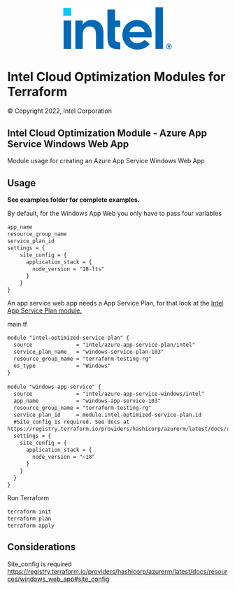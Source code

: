 <p align="center">
  <img src="https://github.com/intel/terraform-intel-azure-app-service-windows/blob/main/images/logo-classicblue-800px.png?raw=true" alt="Intel Logo" width="250"/>
</p>

# Intel Cloud Optimization Modules for Terraform

© Copyright 2022, Intel Corporation

## Intel Cloud Optimization Module - Azure App Service Windows Web App

Module usage for creating an Azure App Service Windows Web App

## Usage

**See examples folder for complete examples.**

By default, for the Windows App Web you only have to pass four variables

```hcl
app_name
resource_group_name
service_plan_id
settings = {
    site_config = {
      application_stack = {
        node_version = "18-lts"
      }
    }
}

```

An app service web app needs a App Service Plan, for that look at the [Intel App Service Plan module.](https://registry.terraform.io/modules/intel/azure-app-service-plan/intel/latest)

main.tf

```hcl
module "intel-optimized-service-plan" {
  source              = "intel/azure-app-service-plan/intel"
  service_plan_name   = "windows-service-plan-103"
  resource_group_name = "terraform-testing-rg"
  os_type             = "Windows"
}

module "windows-app-service" {
  source              = "intel/azure-app-service-windows/intel"
  app_name            = "windows-app-service-103"
  resource_group_name = "terraform-testing-rg"
  service_plan_id     = module.intel-optimized-service-plan.id
  #Site_config is required. See docs at https://registry.terraform.io/providers/hashicorp/azurerm/latest/docs/resources/windows_web_app#site_config
  settings = {
    site_config = {
      application_stack = {
        node_version = "~18"
      }
    }
  }
}
```

Run Terraform

```hcl
terraform init  
terraform plan
terraform apply 
```

## Considerations

Site_config is required <https://registry.terraform.io/providers/hashicorp/azurerm/latest/docs/resources/windows_web_app#site_config>
